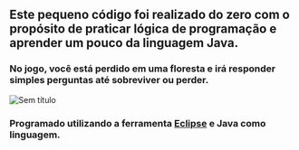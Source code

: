 ## Este pequeno código foi realizado do zero com o propósito de praticar lógica de programação e aprender um pouco da linguagem Java.
### No jogo, você está perdido em uma floresta e irá responder simples perguntas até sobreviver ou perder.

![Sem título](https://user-images.githubusercontent.com/72449173/120903192-1d203a00-c61b-11eb-9a43-e4e9a0c2b6fc.png)

### Programado utilizando a ferramenta [Eclipse](https://www.eclipse.org/downloads/) e Java como linguagem.

